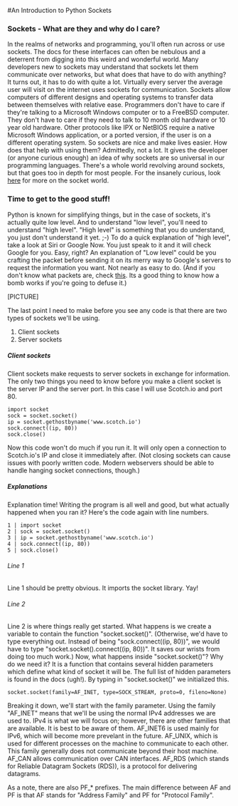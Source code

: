 #An Introduction to Python Sockets

### Sockets - What are they and why do I care?

In the realms of networks and programming, you'll often run across or use sockets.
The docs for these interfaces can often be nebulous and a deterrent from digging into this weird and wonderful world.
Many developers new to sockets may understand that sockets let them communicate over networks, but what does that have to do with anything? It turns out, it has to do with quite a lot.
Virtually every server the average user will visit on the internet uses sockets for communication. Sockets allow computers of different designs and operating systems to transfer data between themselves with relative ease. Programmers don't have to care if they're talking to a Microsoft Windows computer or to a FreeBSD computer. They don't have to care if they need to talk to 10 month old hardware or 10 year old hardware. Other protocols like IPX or NetBIOS require a native Microsoft Windows application, or a ported version, if the user is on a different operating system.
So sockets are nice and make lives easier. How does that help with using them?
Admittedly, not a lot. It gives the developer (or anyone curious enough) an idea of why sockets are so universal in our programming languages. There's a whole world revolving around sockets, but that goes too in depth for most people. For the insanely curious, look [here](http://compnetworking.about.com/od/itinformationtechnology/l/aa083100a.htm) for more on the socket world.

### Time to get to the good stuff!

Python is known for simplifying things, but in the case of sockets, it's actually quite low level. And to understand "low level", you'll need to understand "high level". "High level" is something that you do understand, you just don't understand it yet. ;-)
To do a quick explanation of "high level", take a look at Siri or Google Now. You just speak to it and it will check Google for you. Easy, right?
An explanation of "Low level" could be you crafting the packet before sending it on its merry way to Google's servers to request the information you want. Not nearly as easy to do. (And if you don't know what packets are, check [this](http://computer.howstuffworks.com/question525.htm). Its a good thing to know how a bomb works if you're going to defuse it.)

[PICTURE]

The last point I need to make before you see any code is that there are two types of sockets we'll be using.
1. Client sockets
2. Server sockets

##### Client sockets

Client sockets make requests to server sockets in exchange for information. The only two things you need to know before you make a client socket is the server IP and the server port. In this case I will use Scotch.io and port 80.

```
import socket
sock = socket.socket()
ip = socket.gethostbyname('www.scotch.io')
sock.connect((ip, 80))
sock.close()
```
Now this code won't do much if you run it. It will only open a connection to Scotch.io's IP and close it immediately after. (Not closing sockets can cause issues with poorly written code. Modern webservers should be able to handle hanging socket connections, though.)

##### Explanations

Explanation time! Writing the program is all well and good, but what actually happened when you ran it?
Here's the code again with line numbers.
```
1 | import socket
2 | sock = socket.socket()
3 | ip = socket.gethostbyname('www.scotch.io')
4 | sock.connect((ip, 80))
5 | sock.close()
```

###### Line 1
Line 1 should be pretty obvious. It imports the socket library. Yay!

###### Line 2
Line 2 is where things really get started. What happens is we create a variable to contain the function "socket.socket()". (Otherwise, we'd have to type everything out. Instead of being "sock.connect((ip, 80))", we would have to type "socket.socket().connect((ip, 80))". It saves our wrists from doing too much work.)
Now, what happens inside "socket.socket()"? Why do we need it?
It is a function that contains several hidden parameters which define what kind of socket it will be. The full list of hidden parameters is found in the docs (ugh!). By typing in "socket.socket()" we initialized this. 
```
socket.socket(family=AF_INET, type=SOCK_STREAM, proto=0, fileno=None)
```
Breaking it down, we'll start with the family parameter.
Using the family "AF_INET" means that we'll be using the normal IPv4 addresses we are used to. IPv4 is what we will focus on; however, there are other families that are available. It is best to be aware of them.
AF_INET6 is used mainly for IPv6, which will become more prevelant in the future.
AF_UNIX, which is used for different processes on the machine to communicate to each other. This family generally does not communicate beyond their host machine.
AF_CAN allows communication over CAN interfaces.
AF_RDS (which stands for Reliable Datagram Sockets (RDS)), is a protocol for delivering datagrams.

As a note, there are also PF_* prefixes. The main difference between AF and PF is that AF stands for "Address Family" and PF for "Protocol Family".

